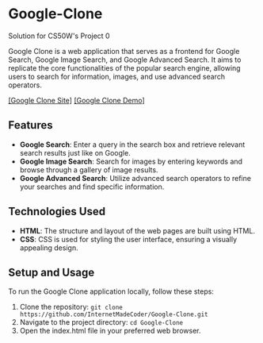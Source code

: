 # Google-Clone
Solution for CS50W's Project 0

Google Clone is a web application that serves as a frontend for Google Search, Google Image Search, and Google Advanced Search. It aims to replicate the core functionalities of the popular search engine, allowing users to search for information, images, and use advanced search operators.

[[Google Clone Site]](https://internetmadecoder.github.io/Google-Clone/)
[[Google Clone Demo]](https://youtu.be/_wa473uWuOA)

## Features
- **Google Search**: Enter a query in the search box and retrieve relevant search results just like on Google.
- **Google Image Search**: Search for images by entering keywords and browse through a gallery of image results.
- **Google Advanced Search**: Utilize advanced search operators to refine your searches and find specific information.

## Technologies Used
- **HTML**: The structure and layout of the web pages are built using HTML.
- **CSS**: CSS is used for styling the user interface, ensuring a visually appealing design.

## Setup and Usage
To run the Google Clone application locally, follow these steps:

1. Clone the repository: `git clone https://github.com/InternetMadeCoder/Google-Clone.git`
2. Navigate to the project directory: `cd Google-Clone`
3. Open the index.html file in your preferred web browser.
